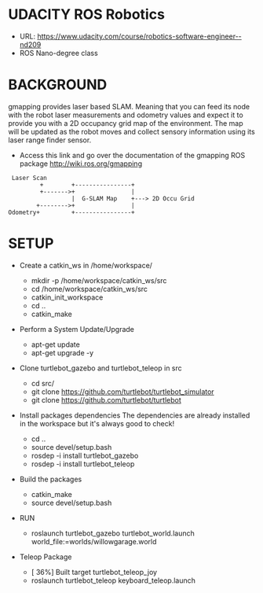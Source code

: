 # UDACITY ROS Robotics
- URL: https://www.udacity.com/course/robotics-software-engineer--nd209
- ROS Nano-degree class

# BACKGROUND
gmapping provides laser based SLAM. Meaning that you can feed its node with the robot laser measurements and odometry values and expect it to provide you with a 2D occupancy grid map of the environment. The map will be updated as the robot moves and collect sensory information using its laser range finder sensor. 
- Access this link and go over the documentation of the gmapping ROS package http://wiki.ros.org/gmapping


```
 Laser Scan
         +        +----------------+
         +------->+                |
                  |  G-SLAM Map    +---> 2D Occu Grid
        +-------->+                |
Odometry+         +----------------+

```

# SETUP
- Create a catkin_ws in /home/workspace/
  - mkdir -p /home/workspace/catkin_ws/src
  - cd /home/workspace/catkin_ws/src
  - catkin_init_workspace
  - cd ..
  - catkin_make
- Perform a System Update/Upgrade
  - apt-get update
  - apt-get upgrade -y
- Clone turtlebot_gazebo and turtlebot_teleop in src
  - cd src/
  - git clone https://github.com/turtlebot/turtlebot_simulator
  - git clone https://github.com/turtlebot/turtlebot
- Install packages dependencies
The dependencies are already installed in the workspace but it's always good to check!
  - cd ..
  - source devel/setup.bash
  - rosdep -i install turtlebot_gazebo
  - rosdep -i install turtlebot_teleop
- Build the packages
  - catkin_make
  - source devel/setup.bash
- RUN 
  - roslaunch turtlebot_gazebo turtlebot_world.launch world_file:=worlds/willowgarage.world

- Teleop Package
  - [ 36%] Built target turtlebot_teleop_joy
  - roslaunch turtlebot_teleop keyboard_teleop.launch


